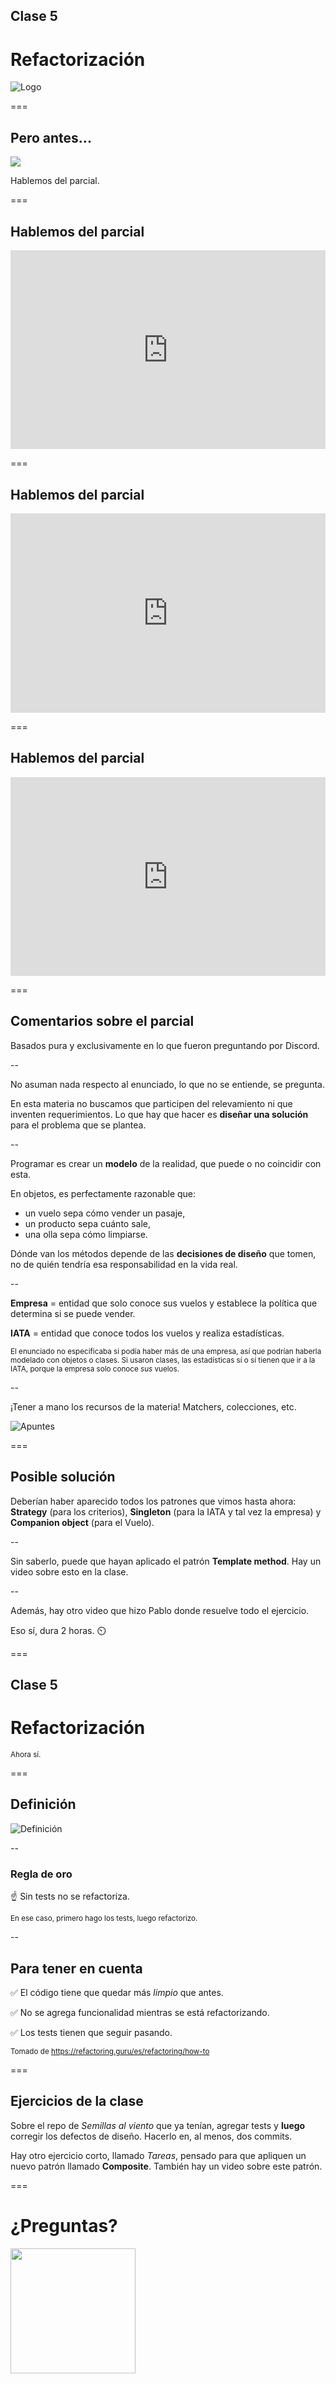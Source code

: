 ## Clase 5

# Refactorización

![Logo](img/logo.png)

===

## Pero antes...

<img src="https://github.com/obj2-unahur/ventas-aereas/raw/master/assets/portada.jpg" class="fragment">

Hablemos del parcial. <!-- .element: class="fragment" -->

===

## Hablemos del parcial

<div style='position: relative; padding-bottom: 56.25%; padding-top: 35px; height: 0; overflow: hidden;'><iframe sandbox='allow-scripts allow-same-origin allow-presentation' allowfullscreen='true' allowtransparency='true' frameborder='0' height='315' src='https://www.mentimeter.com/embed/d8b4fa1a511ce420802c7a8155d4fa1f/80e550401c8c' style='position: absolute; top: 0; left: 0; width: 100%; height: 100%;' width='420'></iframe></div>

===

## Hablemos del parcial

<div style='position: relative; padding-bottom: 56.25%; padding-top: 35px; height: 0; overflow: hidden;'><iframe sandbox='allow-scripts allow-same-origin allow-presentation' allowfullscreen='true' allowtransparency='true' frameborder='0' height='315' src='https://www.mentimeter.com/embed/e4a2d9f27d0fa1a548a9719f617e075c/d90ae99bc8bb' style='position: absolute; top: 0; left: 0; width: 100%; height: 100%;' width='420'></iframe></div>

===

## Hablemos del parcial

<div style='position: relative; padding-bottom: 56.25%; padding-top: 35px; height: 0; overflow: hidden;'><iframe sandbox='allow-scripts allow-same-origin allow-presentation' allowfullscreen='true' allowtransparency='true' frameborder='0' height='315' src='https://www.mentimeter.com/embed/6e8515da8a41fd7520a87e1833fa33f9/de12d1729171' style='position: absolute; top: 0; left: 0; width: 100%; height: 100%;' width='420'></iframe></div>

===

## Comentarios sobre el parcial

Basados pura y exclusivamente en lo que fueron preguntando por Discord.

--

No asuman nada respecto al enunciado, lo que no se entiende, se pregunta.

En esta materia no buscamos que participen del relevamiento ni que inventen requerimientos. Lo que hay que hacer es **diseñar una solución** para el problema que se plantea.

--

Programar es crear un **modelo** de la realidad, que puede o no coincidir con esta. 

En objetos, es perfectamente razonable que:
* un vuelo sepa cómo vender un pasaje,
* un producto sepa cuánto sale,
* una olla sepa cómo limpiarse.

Dónde van los métodos depende de las **decisiones de diseño** que tomen, no de quién tendría esa responsabilidad en la vida real.

--

**Empresa** = entidad que solo conoce sus vuelos y establece la política que determina si se puede vender.

**IATA** = entidad que conoce todos los vuelos y realiza estadísticas.

<small>El enunciado no especificaba si podía haber más de una empresa, así que podrían haberla modelado con objetos o clases. Si usaron clases, las estadísticas sí o sí tienen que ir a la IATA, porque la empresa solo conoce _sus_ vuelos.</small>

--

¡Tener a mano los recursos de la materia! Matchers, colecciones, etc.

![Apuntes](img/obj2-apuntes.png)

===

## Posible solución

Deberían haber aparecido todos los patrones que vimos hasta ahora: **Strategy** (para los criterios), **Singleton** (para la IATA y tal vez la empresa) y **Companion object** (para el Vuelo).


--

Sin saberlo, puede que hayan aplicado el patrón **Template method**. Hay un video sobre esto en la clase.

--

Además, hay otro video que hizo Pablo donde resuelve todo el ejercicio. 

Eso sí, dura 2 horas. ⏲️

===

## Clase 5

# Refactorización

<small>Ahora sí.</small>

===

## Definición

![Definición](img/refactor-wiki.png)

--

### Regla de oro

☝️ Sin tests no se refactoriza.

<small>En ese caso, primero hago los tests, luego refactorizo.</small>

--

## Para tener en cuenta

✅ El código tiene que quedar más _limpio_ que antes.

✅ No se agrega funcionalidad mientras se está refactorizando.

✅ Los tests tienen que seguir pasando.

<small>Tomado de https://refactoring.guru/es/refactoring/how-to</small>

===

## Ejercicios de la clase

Sobre el repo de _Semillas al viento_ que ya tenían, agregar tests y **luego** corregir los defectos de diseño. Hacerlo en, al menos, dos commits.

Hay otro ejercicio corto, llamado _Tareas_, pensado para que apliquen un nuevo patrón llamado **Composite**. También hay un video sobre este patrón.

===

# ¿Preguntas?

<img width="200px" src="img/logo.png">
